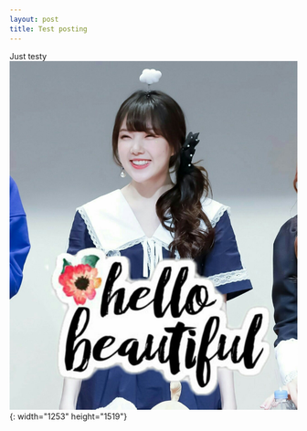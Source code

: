 ```yaml
---
layout: post
title: Test posting
---
```


Just testy![](/uploads/picsart-06-27-01-55-3801.jpg){: width="1253" height="1519"}